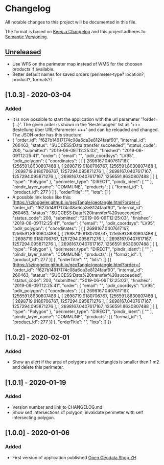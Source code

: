 # Changelog
All notable changes to this project will be documented in this file.

The format is based on [Keep a Changelog](https://keepachangelog.com/en/1.0.0/)
and this project adheres to [Semantic Versioning](https://semver.org/spec/v2.0.0.html).

## [Unreleased]
- Use WFS on the perimeter map instead of WMS for the choosen products if available.
- Better default names for saved orders (perimeter-type? location?, product?, formats?)

## [1.0.3] - 2020-03-04
### Added
- It is now possible to start the application with the url parameter '?order={...}'. The given order is shown in the 'Bestellungen' list as '+++ Bestellung über URL-Parameter +++' and can be reloaded and changed. The JSON order has this structure:
- {
    "order_id": "f627b14917174c08a6ca3e8124faaf90",
    "internal_id": 260463,
    "status": "SUCCESS:Data transfer succeeded",
    "status_code": 200,
    "submitted": "2019-06-09T12:25:03",
    "finished": "2019-06-09T12:25:41",
    "order": {
        "email": "",
        "pdir_coordsys": "LV95",
        "pdir_polygon": {
            "coordinates": [
                [
                    [
                        2698167.0407617167,
                        1256591.8630807488
                    ],
                    [
                        2698719.9180706767,
                        1256591.8630807488
                    ],
                    [
                        2698719.9180706767,
                        1257294.095871276
                    ],
                    [
                        2698167.0407617167,
                        1257294.095871276
                    ],
                    [
                        2698167.0407617167,
                        1256591.8630807488
                    ]
                ]
            ],
            "type": "Polygon"
        },
        "perimeter_type": "DIRECT",
        "pindir_ident": [
            ""
        ],
        "pindir_layer_name": "COMMUNE",
        "products": [
            {
                "format_id": 1,
                "product_id": 277
            }
        ]
    },
    "orderTitle": "",
    "lots": []
}
- A possible link looks like this: [https://szinggeler.github.io/geoTangle/geotangle.html?order={ "order_id": "f627b14917174c08a6ca3e8124faaf90", "internal_id": 260463, "status": "SUCCESS:Data%20transfer%20succeeded", "status_code": 200, "submitted": "2019-06-09T12:25:03", "finished": "2019-06-09T12:25:41", "order": { "email": "", "pdir_coordsys": "LV95", "pdir_polygon": { "coordinates": [ [ [ 2698167.0407617167, 1256591.8630807488 ], [ 2698719.9180706767, 1256591.8630807488 ], [ 2698719.9180706767, 1257294.095871276 ], [ 2698167.0407617167, 1257294.095871276 ], [ 2698167.0407617167, 1256591.8630807488 ] ] ], "type": "Polygon" }, "perimeter_type": "DIRECT", "pindir_ident": [ "" ], "pindir_layer_name": "COMMUNE", "products": [{ "format_id": 1, "product_id": 277 }] }, "orderTitle": "", "lots": [] }](https://szinggeler.github.io/geoTangle/geotangle.html?order={ "order_id": "f627b14917174c08a6ca3e8124faaf90", "internal_id": 260463, "status": "SUCCESS:Data%20transfer%20succeeded", "status_code": 200, "submitted": "2019-06-09T12:25:03", "finished": "2019-06-09T12:25:41", "order": { "email": "", "pdir_coordsys": "LV95", "pdir_polygon": { "coordinates": [ [ [ 2698167.0407617167, 1256591.8630807488 ], [ 2698719.9180706767, 1256591.8630807488 ], [ 2698719.9180706767, 1257294.095871276 ], [ 2698167.0407617167, 1257294.095871276 ], [ 2698167.0407617167, 1256591.8630807488 ] ] ], "type": "Polygon" }, "perimeter_type": "DIRECT", "pindir_ident": [ "" ], "pindir_layer_name": "COMMUNE", "products": [{ "format_id": 1, "product_id": 277 }] }, "orderTitle": "", "lots": [] })

## [1.0.2] - 2020-02-01
### Added
- Show an alert if the area of polygons and rectangles is smaller then 1 m2 and delete this perimeter.

## [1.0.1] - 2020-01-19
### Added
- Version number and link to CHANGELOG.md
- Show self intersections of polygon, invalidate perimeter with self intersecting polygon.

## [1.0.0] - 2020-01-06
### Added
- First version of application published [Open Geodata Shop ZH](https://szinggeler.github.io/geoTangle/geotangle.html).


[Unreleased]: Added-Changed-Deprecated-Removed-Fixed-Security


